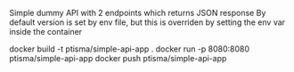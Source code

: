 Simple dummy API with 2 endpoints which returns JSON response
By default version is set by env file, but this is overriden by setting the env var inside the container

docker build -t ptisma/simple-api-app .
docker run -p 8080:8080 ptisma/simple-api-app
docker push ptisma/simple-api-app